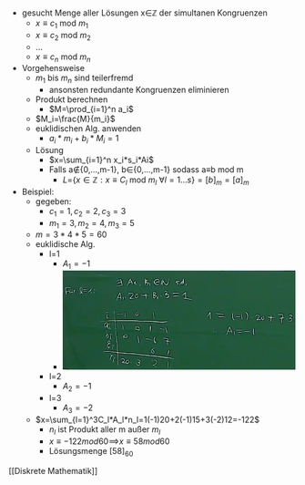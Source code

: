 + gesucht Menge aller Lösungen x∈ℤ der simultanen Kongruenzen
	+  $x≡c_1$ mod $m_1$	 
	+  $x≡c_2$ mod $m_2$	
	+  ...
	+  $x≡c_n$ mod $m_n$
+  Vorgehensweise
	+  $m_1$ bis $m_n$ sind teilerfremd
		+  ansonsten redundante Kongruenzen eliminieren
	+  Produkt berechnen
		+ $M=\prod_{i=1}^n a_i$
	+ $M_i=\frac{M}{m_i}$
	+ euklidischen Alg. anwenden
		+ $a_i*m_i+b_i*M_i=1$
	+ Lösung
		+ $x=\sum_{i=1}^n x_i*s_i*Ai$
		+ Falls a∉{0,...,m-1}, b∈{0,...,m-1} sodass a≡b mod m
			+ $L=${$x∈ℤ: x≡C_l$ mod $m_l$ $∀l=1...s$}$=[b]_m=[a]_m$ 
+ Beispiel:
	+ gegeben:
		+ $c_1=1, c_2=2, c_3=3$
		+ $m_1=3, m_2=4, m_3=5$
	+ $m=3*4*5=60$
	+ euklidische Alg.
		+ l=1
			+ $A_1=-1$
			+ ![](../../../z_images/Pasted%20image%2020220319102428.png)
		+ l=2
			+ $A_2=-1$
		+ l=3
			+ $A_3=-2$
	+ $x=\sum_{l=1}^3C_l*A_l*n_l=1(-1)20+2(-1)15+3(-2)12=-122$
		+ $n_l$ ist Produkt aller m außer $m_l$
		+ $x≡-122mod60$==>$x≡ 58 mod 60$
		+ Lösungsmenge $[58]_60$

[[Diskrete Mathematik]]
